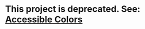 # This project is deprecated. See: [Accessible Colors](https://github.com/moroshko/accessible-colors)